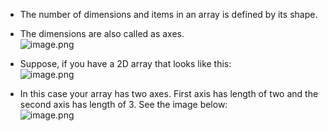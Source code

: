 * The number of dimensions and items in an array is defined by its shape.
* The dimensions are also called as axes.  
![image.png](https://dphi-live.s3.amazonaws.com/media_uploads/image_33f018e01c4640ef9817f31ddc6159ea.png)












* Suppose, if you have a 2D array that looks like this:  
![image.png](https://dphi-live.s3.amazonaws.com/media_uploads/image_5d0fb20a77574a00802d8982ec08326a.png)



* In this case your array has two axes. First axis has length of two and the second axis has length of 3. See the image below:  
![image.png](https://dphi-live.s3.amazonaws.com/media_uploads/image_c0447e8da81540e1b2ba98bbf3fb223e.png)
